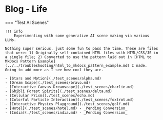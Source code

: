 # Blog - Life

=== "Test AI Scenes"

    !!! info
        Experimenting with some generative AI scene making via various LLMs.

    Nothing super serious, just some fun to pass the time. These are files that were: 1) Originally self-contained HTML files with HTML/CSS/JS in a single file; 2) Converted to use the pattern laid out in [HTML to MkDocs Pattern Example](../../troubleshooting/html_to_mkdocs_pattern_example.md) I made. Going to add more as I see how cool they are.

    - [Stars and Motion](./test_scenes/alpha.md)
    - [Dream Scape](./test_scenes/bravo.md)
    - [Interactive Canvas Dreamscape](./test_scenes/charlie.md)
    - [Ghibli Forest Spirits](./test_scenes/delta.md)
    - [Cellular Prism](./test_scenes/echo.md)
    - [Colorful Particle Interaction](./test_scenes/foxtrot.md)
    - [Interactive Physics Playground](./test_scenes/golf.md)
    - [Hotel](./test_scenes/hotel.md) - _Pending Conversion_
    - [India](./test_scenes/india.md) - _Pending Conversion_